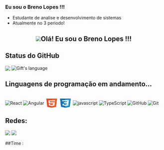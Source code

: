 ### Eu sou o Breno Lopes !!!

-  Estudante de analise e desenvolvimento de sistemas
-  Atualmente no 3 periodo!
<!-- Head -->
<h2 align="center"><img src = "https://raw.githubusercontent.com/MartinHeinz/MartinHeinz/master/wave.gif" width = 30px>Olá! Eu sou o Breno Lopes !!!</h2>

 <!-- GitHub section -->

 ##  Status do GitHub 
 
 <div>
   <img align="center" src="https://github-readme-stats.vercel.app/api?username=ltbreno&show_icons=true&theme=cobalt)" />
  <img align="center" src="https://github-readme-stats.vercel.app/api/top-langs/?username=ltbreno&layout=compact&langs_count=7&theme=cobalt" alt="Gift's language" height="187px"  width="350px"/>
</div>

<!-- GitHub section: END -->


 ##  Linguagens de programação em andamento...
<div style="display: inline_block"><br>
  
  <img align="center" alt="React" height="30" width="40" src="https://cdn.jsdelivr.net/gh/devicons/devicon@latest/icons/react/react-original-wordmark.svg">
  <img align="center" alt="Angular" height="30" width="40" src="https://cdn.jsdelivr.net/gh/devicons/devicon@latest/icons/angularjs/angularjs-original.svg">
  <img align="center" alt="HTML" height="30" width="40" src="https://raw.githubusercontent.com/devicons/devicon/master/icons/html5/html5-original.svg">
  <img align="center" alt="CSS" height="30" width="40" src="https://raw.githubusercontent.com/devicons/devicon/master/icons/css3/css3-original.svg">
  <img align="center" alt="javascript" height="30" width="40" src="https://raw.githubusercontent.com/jmnote/z-icons/master/svg/javascript.svg">
  <img align="center" alt="TypeScript" height="30" width="40" src="https://cdn.jsdelivr.net/gh/devicons/devicon@latest/icons/typescript/typescript-original.svg">
  <img align="center" alt="GitHub" height="30" width="40" src="https://cdn.jsdelivr.net/gh/devicons/devicon@latest/icons/github/github-original.svg">
  <img align="center" alt="Git" height="30" width="40" src="https://cdn.jsdelivr.net/gh/devicons/devicon@latest/icons/git/git-original.svg">
  
  
  
  ##  Redes:
<div>  
  <a href = "mailto:brenosas2003@gmail.com"><img src="https://img.shields.io/badge/-Gmail-%23333?style=for-the-badge&logo=gmail&logoColor=white" target="_blank"></a>
  <a href="https://www.linkedin.com/in/breno-lopes-14b7b8202/" target="_blank"><img src="https://img.shields.io/badge/-LinkedIn-%230077B5?style=for-the-badge&logo=linkedin&logoColor=white" target="_blank"></a> 
  
</div>

##Time :
<div>
 
</div>
